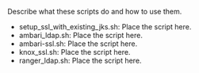 Describe what these scripts do and how to use them.

- setup_ssl_with_existing_jks.sh: Place the script here.
- ambari_ldap.sh: Place the script here.
- ambari-ssl.sh: Place the script here.
- knox_ssl.sh: Place the script here.
- ranger_ldap.sh: Place the script here.
